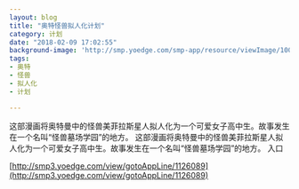 ```yaml
---
layout: blog
title: "奥特怪兽拟人化计划"
category: 计划
date: "2018-02-09 17:02:55"
background-image: 'http://smp.yoedge.com/smp-app/resource/viewImage/1003037appline.png'
tags:
- 奥特
- 怪兽
- 拟人化
- 计划

---
```

这部漫画将奥特曼中的怪兽美菲拉斯星人拟人化为一个可爱女子高中生。故事发生在一个名叫“怪兽墓场学园”的地方。
这部漫画将奥特曼中的怪兽美菲拉斯星人拟人化为一个可爱女子高中生。故事发生在一个名叫“怪兽墓场学园”的地方。
入口

[http://smp3.yoedge.com/view/gotoAppLine/1126089](http://smp3.yoedge.com/view/gotoAppLine/1126089)

        
